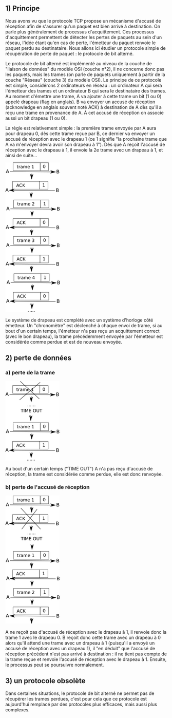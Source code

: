 ## 1) Principe

Nous avons vu que le protocole TCP propose un mécanisme d'accusé de réception afin de s'assurer qu'un paquet est bien arrivé à destination. On parle plus généralement de processus d'acquittement. Ces processus d'acquittement permettent de détecter les pertes de paquets au sein d'un réseau, l'idée étant qu'en cas de perte, l'émetteur du paquet renvoie le paquet perdu au destinataire. Nous allons ici étudier un protocole simple de récupération de perte de paquet : le protocole de bit alterné.

Le protocole de bit alterné est implémenté au niveau de la couche de "liaison de données" du modèle OSI (couche n°2), il ne concerne donc pas les paquets, mais les trames (on parle de paquets uniquement à partir de la couche "Réseau" (couche 3) du modèle OSI). Le principe de ce protocole est simple, considérons 2 ordinateurs en réseau : un ordinateur A qui sera l'émetteur des trames et un ordinateur B qui sera le destinataire des trames. Au moment d'émettre une trame, A va ajouter à cette trame un bit (1 ou 0) appelé drapeau (flag en anglais). B va envoyer un accusé de réception (acknowledge en anglais souvent noté ACK) à destination de A dès qu'il a reçu une trame en provenance de A. À cet accusé de réception on associe aussi un bit drapeau (1 ou 0).

La règle est relativement simple : la première trame envoyée par A aura pour drapeau 0, dès cette trame reçue par B, ce dernier va envoyer un accusé de réception avec le drapeau 1 (ce 1 signifie "la prochaine trame que A va m'envoyer devra avoir son drapeau à 1"). Dès que A reçoit l'accusé de réception avec le drapeau à 1, il envoie la 2e trame avec un drapeau à 1, et ainsi de suite...

![](img/c20c_1.png)

Le système de drapeau est complété avec un système d'horloge côté émetteur. Un "chronomètre" est déclenché à chaque envoi de trame, si au bout d'un certain temps, l'émetteur n'a pas reçu un acquittement correct (avec le bon drapeau), la trame précédemment envoyée par l'émetteur est considérée comme perdue et est de nouveau envoyée.

## 2) perte de données

### a) perte de la trame

![](img/c20c_2.png)

Au bout d'un certain temps ("TIME OUT") A n'a pas reçu d'accusé de réception, la trame est considérée comme perdue, elle est donc renvoyée.

### b) perte de l'accusé de réception

![](img/c20c_3.png)

A ne reçoit pas d'accusé de réception avec le drapeau à 1, il renvoie donc la trame 1 avec le drapeau 0. B reçoit donc cette trame avec un drapeau à 0 alors qu'il attend une trame avec un drapeau à 1 (puisqu'il a envoyé un accusé de réception avec un drapeau 1), il "en déduit" que l'accusé de réception précédent n'est pas arrivé à destination : il ne tient pas compte de la trame reçue et renvoie l'accusé de réception avec le drapeau à 1. Ensuite, le processus peut se poursuivre normalement.

## 3) un protocole obsolète

Dans certaines situations, le protocole de bit alterné ne permet pas de récupérer les trames perdues, c'est pour cela que ce protocole est aujourd'hui remplacé par des protocoles plus efficaces, mais aussi plus complexes.